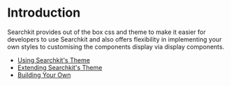 # Introduction

Searchkit provides out of the box css and theme to make it easier for developers to use Searchkit and also offers flexibility in implementing your own styles to customising the components display via display components.

* [Using Searchkit's Theme](using-searchkit-theme.md)
* [Extending Searchkit's Theme](extending-searchkit-theme.md)
* [Building Your Own](building-your-own.md)
